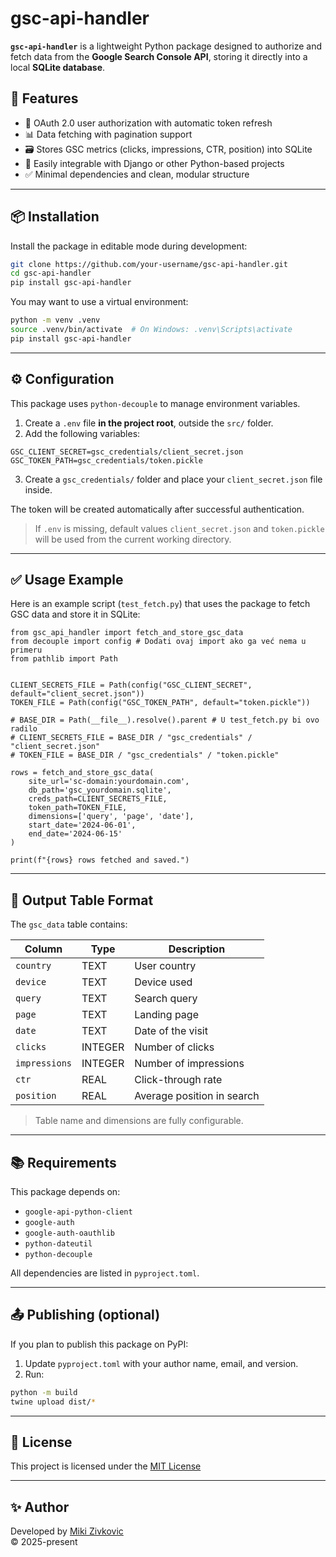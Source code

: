 # gsc-api-handler

**`gsc-api-handler`** is a lightweight Python package designed to authorize and fetch data from the **Google Search Console API**, storing it directly into a local **SQLite database**.

## 🚀 Features

- 🔐 OAuth 2.0 user authorization with automatic token refresh
- 📊 Data fetching with pagination support
- 🗃️ Stores GSC metrics (clicks, impressions, CTR, position) into SQLite
- 🧩 Easily integrable with Django or other Python-based projects
- ✅ Minimal dependencies and clean, modular structure

---

## 📦 Installation

Install the package in editable mode during development:

```bash
git clone https://github.com/your-username/gsc-api-handler.git
cd gsc-api-handler
pip install gsc-api-handler

```

You may want to use a virtual environment:

```bash
python -m venv .venv
source .venv/bin/activate  # On Windows: .venv\Scripts\activate
pip install gsc-api-handler

```

---

## ⚙️ Configuration

This package uses `python-decouple` to manage environment variables.

1. Create a `.env` file **in the project root**, outside the `src/` folder.
2. Add the following variables:

```dotenv
GSC_CLIENT_SECRET=gsc_credentials/client_secret.json
GSC_TOKEN_PATH=gsc_credentials/token.pickle
```

3. Create a `gsc_credentials/` folder and place your `client_secret.json` file inside.

The token will be created automatically after successful authentication.

> If `.env` is missing, default values `client_secret.json` and `token.pickle` will be used from the current working directory.

---

## ✅ Usage Example

Here is an example script (`test_fetch.py`) that uses the package to fetch GSC data and store it in SQLite:

```
from gsc_api_handler import fetch_and_store_gsc_data
from decouple import config # Dodati ovaj import ako ga već nema u primeru
from pathlib import Path


CLIENT_SECRETS_FILE = Path(config("GSC_CLIENT_SECRET", default="client_secret.json"))
TOKEN_FILE = Path(config("GSC_TOKEN_PATH", default="token.pickle"))

# BASE_DIR = Path(__file__).resolve().parent # U test_fetch.py bi ovo radilo
# CLIENT_SECRETS_FILE = BASE_DIR / "gsc_credentials" / "client_secret.json"
# TOKEN_FILE = BASE_DIR / "gsc_credentials" / "token.pickle"

rows = fetch_and_store_gsc_data(
    site_url='sc-domain:yourdomain.com',
    db_path='gsc_yourdomain.sqlite',
    creds_path=CLIENT_SECRETS_FILE, 
    token_path=TOKEN_FILE,          
    dimensions=['query', 'page', 'date'],
    start_date='2024-06-01',
    end_date='2024-06-15'
)

print(f"{rows} rows fetched and saved.")
```

---

## 📁 Output Table Format

The `gsc_data` table contains:

| Column      | Type    | Description                      |
|-------------|---------|----------------------------------|
| `country`   | TEXT    | User country                     |
| `device`    | TEXT    | Device used                      |
| `query`     | TEXT    | Search query                     |
| `page`      | TEXT    | Landing page                     |
| `date`      | TEXT    | Date of the visit                |
| `clicks`    | INTEGER | Number of clicks                 |
| `impressions` | INTEGER | Number of impressions          |
| `ctr`       | REAL    | Click-through rate               |
| `position`  | REAL    | Average position in search       |

> Table name and dimensions are fully configurable.

---

## 📚 Requirements

This package depends on:

- `google-api-python-client`
- `google-auth`
- `google-auth-oauthlib`
- `python-dateutil`
- `python-decouple`

All dependencies are listed in `pyproject.toml`.

---

## 📤 Publishing (optional)

If you plan to publish this package on PyPI:

1. Update `pyproject.toml` with your author name, email, and version.
2. Run:

```bash
python -m build
twine upload dist/*
```

---

## 📝 License

This project is licensed under the [MIT License](LICENSE.txt)

---

## ✨ Author

Developed by [Miki Zivkovic](mailto:zmiroljub.zivkovic@gmail.com)  
© 2025-present
